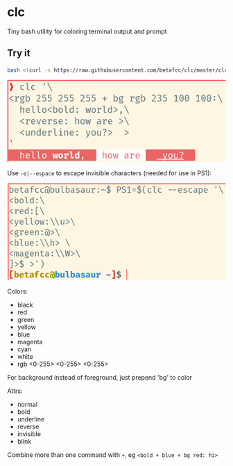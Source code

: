 # clc
Tiny bash utility for  coloring terminal output and prompt


## Try it

```bash
bash <(curl -s https://raw.githubusercontent.com/betafcc/clc/master/clc) '<red:hello <reverse:world>'
```

![](./example.png)

Use `-e|--espace` to escape invisible characters (needed for use in PS1):

![](./example_prompt.png)

Colors:
- black
- red
- green
- yellow
- blue
- magenta
- cyan
- white
- rgb <0-255> <0-255> <0-255>

For background instead of foreground, just prepend 'bg' to color

Attrs:
- normal
- bold
- underline
- reverse
- invisible
- blink

Combine more than one command with `+`, eg `<bold + blue + bg red: hi>`

